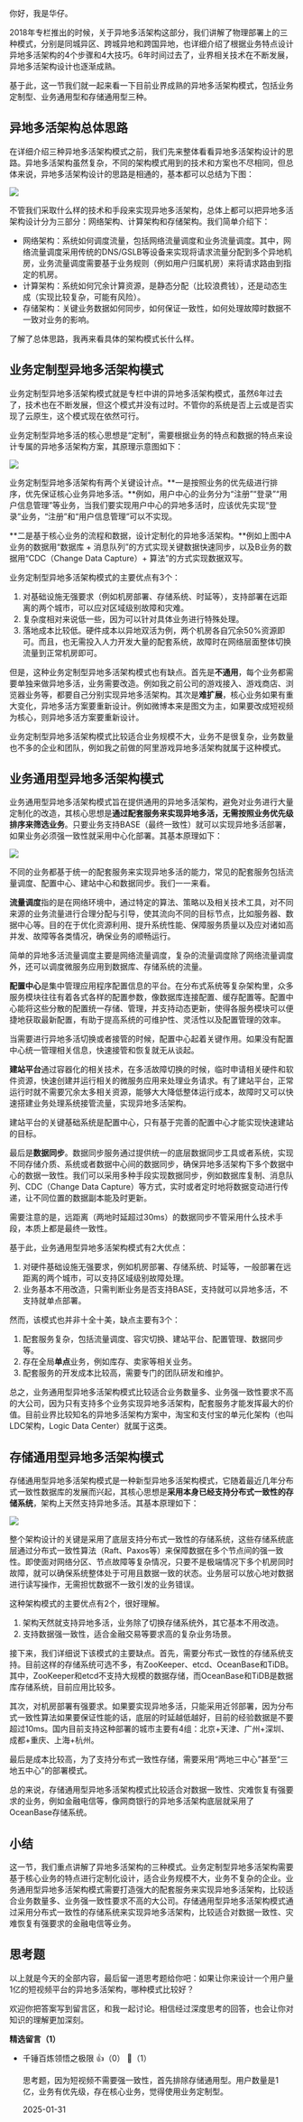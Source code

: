 你好，我是华仔。

2018年专栏推出的时候，关于异地多活架构这部分，我们讲解了物理部署上的三种模式，分别是同城异区、跨城异地和跨国异地，也详细介绍了根据业务特点设计异地多活架构的4个步骤和4大技巧。6年时间过去了，业界相关技术在不断发展，异地多活架构设计也逐渐成熟。

基于此，这一节我们就一起来看一下目前业界成熟的异地多活架构模式，包括业务定制型、业务通用型和存储通用型三种。

## 异地多活架构总体思路

在详细介绍三种异地多活架构模式之前，我们先来整体看看异地多活架构设计的思路。异地多活架构虽然复杂，不同的架构模式用到的技术和方案也不尽相同，但总体来说，异地多活架构设计的思路是相通的，基本都可以总结为下图：

![](https://static001.geekbang.org/resource/image/52/b7/52f27975489248f3c8ab836d0a6e91b7.jpg?wh=2943x1653)

不管我们采取什么样的技术和手段来实现异地多活架构，总体上都可以把异地多活架构设计分为三部分：网络架构、计算架构和存储架构。我们简单介绍下：

- 网络架构：系统如何调度流量，包括网络流量调度和业务流量调度。其中，网络流量调度采用传统的DNS/GSLB等设备来实现将请求流量分配到多个异地机房，业务流量调度需要基于业务规则（例如用户归属机房）来将请求路由到指定的机房。
- 计算架构：系统如何冗余计算资源，是静态分配（比较浪费钱），还是动态生成（实现比较复杂，可能有风险）。
- 存储架构：关键业务数据如何同步，如何保证一致性，如何处理故障时数据不一致对业务的影响。

了解了总体思路，我再来看具体的架构模式长什么样。

## 业务定制型异地多活架构模式

业务定制型异地多活架构模式就是专栏中讲的异地多活架构模式，虽然6年过去了，技术也在不断发展，但这个模式并没有过时。不管你的系统是否上云或是否实现了云原生，这个模式现在依然可行。

业务定制型异地多活的核心思想是“定制”，需要根据业务的特点和数据的特点来设计专属的异地多活架构方案，其原理示意图如下：

![](https://static001.geekbang.org/resource/image/f7/6b/f710ccbd8c19fa9a58b051997415e86b.jpg?wh=2193x1293)

业务定制型异地多活架构有两个关键设计点。**一是按照业务的优先级进行排序，优先保证核心业务异地多活。**例如，用户中心的业务分为“注册”“登录”“用户信息管理”等业务，当我们要实现用户中心的异地多活时，应该优先实现“登录”业务，“注册”和“用户信息管理”可以不实现。

**二是基于核心业务的流程和数据，设计定制化的异地多活架构。**例如上图中A业务的数据用“数据库 + 消息队列”的方式实现关键数据快速同步，以及B业务的数据用“CDC（Change Data Capture）+ 算法”的方式实现数据双写。

业务定制型异地多活架构模式的主要优点有3个：

1. 对基础设施无强要求（例如机房部署、存储系统、时延等），支持部署在远距离的两个城市，可以应对区域级别故障和灾难。
2. 复杂度相对来说低一些，因为可以针对具体业务进行特殊处理。
3. 落地成本比较低。硬件成本以异地双活为例，两个机房各自冗余50%资源即可。而且，也无需投入人力开发大量的配套系统，故障时在网络层面整体切换流量到正常机房即可。

但是，这种业务定制型异地多活架构模式也有缺点。首先是**不通用**，每个业务都需要单独来做异地多活，业务需要改造。例如我之前公司的游戏接入、游戏商店、浏览器业务等，都要自己分别实现异地多活架构。其次是**难扩展**，核心业务如果有重大变化，异地多活方案要重新设计。例如微博本来是图文为主，如果要改成短视频为核心，则异地多活方案要重新设计。

业务定制型异地多活架构模式比较适合业务规模不大，业务不是很复杂，业务数量也不多的企业和团队，例如我之前做的阿里游戏异地多活架构就属于这种模式。

## 业务通用型异地多活架构模式

业务通用型异地多活架构模式旨在提供通用的异地多活架构，避免对业务进行大量定制化的改造，其核心思想是**通过配套服务来实现异地多活，无需按照业务优先级排序来筛选业务**。只要业务支持BASE（最终一致性）就可以实现异地多活部署，如果业务必须强一致性就采用中心化部署。其基本原理如下：

![](https://static001.geekbang.org/resource/image/12/14/1287f3b4c1yyd619529ce6e63e287314.jpg?wh=2343x1443)

不同的业务都基于统一的配套服务来实现异地多活的能力，常见的配套服务包括流量调度、配置中心、建站中心和数据同步。我们一一来看。

**流量调度**指的是在网络环境中，通过特定的算法、策略以及相关技术工具，对不同来源的业务流量进行合理分配与引导，使其流向不同的目标节点，比如服务器、数据中心等。目的在于优化资源利用、提升系统性能、保障服务质量以及应对诸如高并发、故障等各类情况，确保业务的顺畅运行。

简单的异地多活流量调度主要是网络流量调度，复杂的流量调度除了网络流量调度外，还可以调度微服务应用到数据库、存储系统的流量。

**配置中心**是集中管理应用程序配置信息的平台。在分布式系统等复杂架构里，众多服务模块往往有着各式各样的配置参数，像数据库连接配置、缓存配置等。配置中心能将这些分散的配置统一存储、管理，并支持动态更新，使得各服务模块可以便捷地获取最新配置，有助于提高系统的可维护性、灵活性以及配置管理的效率。

当需要进行异地多活切换或者接管的时候，配置中心起着关键作用。如果没有配置中心统一管理相关信息，快速接管和恢复就无从谈起。

**建站平台**通过容器化的相关技术，在多活故障切换的时候，临时申请相关硬件和软件资源，快速创建并运行相关的微服务应用来处理业务请求。有了建站平台，正常运行时就不需要冗余太多相关资源，能够大大降低整体运行成本，故障时又可以快速搭建业务处理系统接管流量，实现异地多活架构。

建站平台的关键基础系统是配置中心，只有基于完善的配置中心才能实现快速建站的目标。

最后是**数据同步**。数据同步服务通过提供统一的底层数据同步工具或者系统，实现不同存储介质、系统或者数据中心间的数据同步，确保异地多活架构下多个数据中心的数据一致性。我们可以采用多种手段实现数据同步，例如数据库复制、消息队列、CDC（Change Data Capture）等方式，实时或者定时地将数据变动进行传递，让不同位置的数据副本能及时更新。

需要注意的是，远距离（两地时延超过30ms）的数据同步不管采用什么技术手段，本质上都是最终一致性。

基于此，业务通用型异地多活架构模式有2大优点：

1. 对硬件基础设施无强要求，例如机房部署、存储系统、时延等，一般部署在远距离的两个城市，可以支持区域级别故障处理。
2. 业务基本不用改造，只需判断业务是否支持BASE，支持就可以异地多活，不支持就单点部署。

然而，该模式也并非十全十美，缺点主要有3个：

1. 配套服务复杂，包括流量调度、容灾切换、建站平台、配置管理、数据同步等。
2. 存在全局**单点**业务，例如库存、卖家等相关业务。
3. 配套服务的开发成本比较高，需要专门的团队研发和维护。

总之，业务通用型异地多活架构模式比较适合业务数量多、业务强一致性要求不高的大公司，因为只有支持多个业务实现异地多活架构，配套服务才能发挥最大的价值。目前业界比较知名的异地多活架构方案中，淘宝和支付宝的单元化架构（也叫LDC架构，Logic Data Center）就属于这类。

## 存储通用型异地多活架构模式

存储通用型异地多活架构模式是一种新型异地多活架构模式，它随着最近几年分布式一致性数据库的发展而兴起，其核心思想是**采用本身已经支持分布式一致性的存储系统**，架构上天然支持异地多活。其基本原理如下：

![](https://static001.geekbang.org/resource/image/ff/1a/ff7e4eb4f697af44039yyyy707032f1a.jpg?wh=2343x1953)

整个架构设计的关键是采用了底层支持分布式一致性的存储系统，这些存储系统底层通过分布式一致性算法（Raft、Paxos等）来保障数据在多个节点间的强一致性。即使面对网络分区、节点故障等复杂情况，只要不是极端情况下多个机房同时故障，就可以确保系统整体处于可用且数据一致的状态。业务层可以放心地对数据进行读写操作，无需担忧数据不一致引发的业务错误。

这种架构模式的主要优点有2个，很好理解。

1. 架构天然就支持异地多活，业务除了切换存储系统外，其它基本不用改造。
2. 支持数据强一致性，适合金融交易等要求高的复杂业务场景。

接下来，我们详细说下该模式的主要缺点。首先，需要分布式一致性的存储系统支持。目前这样的存储系统可选不多，有ZooKeeper、etcd、OceanBase和TiDB。其中，ZooKeeper和etcd不支持大规模的数据存储，而OceanBase和TiDB是数据库存储系统，目前应用比较多。

其次，对机房部署有强要求。如果要实现异地多活，只能采用近邻部署，因为分布式一致性算法如果要保证性能的话，底层的时延越低越好，目前的经验数据是不要超过10ms。国内目前支持这种部署的城市主要有4组：北京+天津、广州+深圳、成都+重庆、上海+杭州。

最后是成本比较高，为了支持分布式一致性存储，需要采用“两地三中心”甚至“三地五中心”的部署模式。

总的来说，存储通用型异地多活架构模式比较适合对数据一致性、灾难恢复有强要求的业务，例如金融电信等，像网商银行的异地多活架构底层就采用了OceanBase存储系统。

## 小结

这一节，我们重点讲解了异地多活架构的三种模式。业务定制型异地多活架构需要基于核心业务的特点进行定制化设计，适合业务规模不大，业务不复杂的企业。业务通用型异地多活架构模式需要打造强大的配套服务来实现异地多活架构，比较适合业务数量多、业务强一致性要求不高的大公司。存储通用型异地多活架构模式通过采用分布式一致性的存储系统来实现异地多活架构，比较适合对数据一致性、灾难恢复有强要求的金融电信等业务。

## 思考题

以上就是今天的全部内容，最后留一道思考题给你吧：如果让你来设计一个用户量1亿的短视频平台的异地多活架构，哪种模式比较好？

欢迎你把答案写到留言区，和我一起讨论。相信经过深度思考的回答，也会让你对知识的理解更加深刻。
<div><strong>精选留言（1）</strong></div><ul>
<li><span>千锤百炼领悟之极限</span> 👍（0） 💬（1）<p>思考题，因为短视频不需要强一致性，首先排除存储通用型。用户数量是1亿，业务有优先级，存在核心业务，觉得使用业务定制型。</p>2025-01-31</li><br/>
</ul>